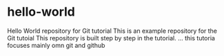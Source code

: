 # hello-world
Hello World repository for Git tutorial
This is an example repository for the Git tutoial
This repository is built step by step in the tutorial.
...
this tutoria focuses mainly omn git and github
